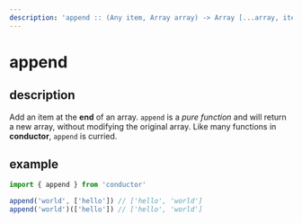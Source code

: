 ```yaml
---
description: 'append :: (Any item, Array array) -> Array [...array, item]'
---
```


# append

## description

Add an item at the **end** of an array. `append` is a _pure function_ and will return a new array, without modifying the original array. Like many functions in **conductor**, `append` is curried.

## example

```javascript
import { append } from 'conductor'

append('world', ['hello']) // ['hello', 'world']
append('world')(['hello']) // ['hello', 'world']
```

